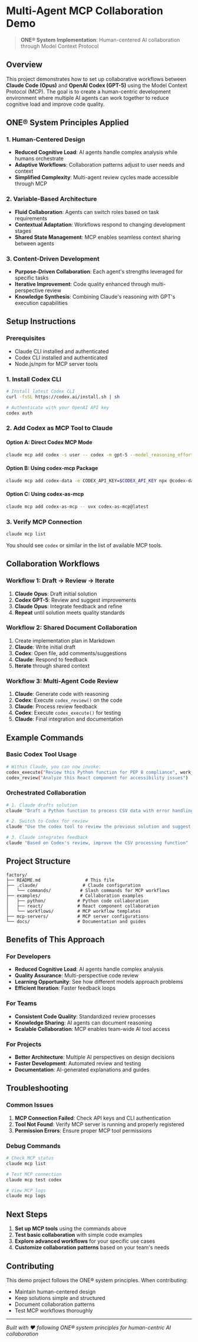 # Multi-Agent MCP Collaboration Demo

> **ONE® System Implementation**: Human-centered AI collaboration through Model Context Protocol

## Overview

This project demonstrates how to set up collaborative workflows between **Claude Code (Opus)** and **OpenAI Codex (GPT-5)** using the Model Context Protocol (MCP). The goal is to create a human-centric development environment where multiple AI agents can work together to reduce cognitive load and improve code quality.

## ONE® System Principles Applied

### 1. Human-Centered Design
- **Reduced Cognitive Load**: AI agents handle complex analysis while humans orchestrate
- **Adaptive Workflows**: Collaboration patterns adjust to user needs and context
- **Simplified Complexity**: Multi-agent review cycles made accessible through MCP

### 2. Variable-Based Architecture
- **Fluid Collaboration**: Agents can switch roles based on task requirements
- **Contextual Adaptation**: Workflows respond to changing development stages
- **Shared State Management**: MCP enables seamless context sharing between agents

### 3. Content-Driven Development
- **Purpose-Driven Collaboration**: Each agent's strengths leveraged for specific tasks
- **Iterative Improvement**: Code quality enhanced through multi-perspective review
- **Knowledge Synthesis**: Combining Claude's reasoning with GPT's execution capabilities

## Setup Instructions

### Prerequisites
- Claude CLI installed and authenticated
- Codex CLI installed and authenticated
- Node.js/npm for MCP server tools

### 1. Install Codex CLI
```bash
# Install latest Codex CLI
curl -fsSL https://codex.ai/install.sh | sh

# Authenticate with your OpenAI API key
codex auth
```

### 2. Add Codex as MCP Tool to Claude

#### Option A: Direct Codex MCP Mode
```bash
claude mcp add codex -s user -- codex -m gpt-5 --model_reasoning_effort=high mcp
```

#### Option B: Using codex-mcp Package
```bash
claude mcp add codex-data -e CODEX_API_KEY=$CODEX_API_KEY npx @codex-data/codex-mcp claude
```

#### Option C: Using codex-as-mcp
```bash
claude mcp add codex-as-mcp -- uvx codex-as-mcp@latest
```

### 3. Verify MCP Connection
```bash
claude mcp list
```

You should see `codex` or similar in the list of available MCP tools.

## Collaboration Workflows

### Workflow 1: Draft → Review → Iterate
1. **Claude Opus**: Draft initial solution
2. **Codex GPT-5**: Review and suggest improvements
3. **Claude Opus**: Integrate feedback and refine
4. **Repeat** until solution meets quality standards

### Workflow 2: Shared Document Collaboration
1. Create implementation plan in Markdown
2. **Claude**: Write initial draft
3. **Codex**: Open file, add comments/suggestions
4. **Claude**: Respond to feedback
5. **Iterate** through shared context

### Workflow 3: Multi-Agent Code Review
1. **Claude**: Generate code with reasoning
2. **Codex**: Execute `codex_review()` on the code
3. **Claude**: Process review feedback
4. **Codex**: Execute `codex_execute()` for testing
5. **Claude**: Final integration and documentation

## Example Commands

### Basic Codex Tool Usage
```bash
# Within Claude, you can now invoke:
codex_execute("Review this Python function for PEP 8 compliance", work_dir)
codex_review("Analyze this React component for accessibility issues")
```

### Orchestrated Collaboration
```bash
# 1. Claude drafts solution
claude "Draft a Python function to process CSV data with error handling"

# 2. Switch to Codex for review
claude "Use the codex tool to review the previous solution and suggest improvements"

# 3. Claude integrates feedback
claude "Based on Codex's review, improve the CSV processing function"
```

## Project Structure

```
factory/
├── README.md                 # This file
├── .claude/                 # Claude configuration
│   └── commands/           # Slash commands for MCP workflows
├── examples/               # Collaboration examples
│   ├── python/            # Python code collaboration
│   ├── react/             # React component collaboration
│   └── workflows/         # MCP workflow templates
├── mcp-servers/           # MCP server configurations
└── docs/                  # Documentation and guides
```

## Benefits of This Approach

### For Developers
- **Reduced Cognitive Load**: AI agents handle complex analysis
- **Quality Assurance**: Multi-perspective code review
- **Learning Opportunity**: See how different models approach problems
- **Efficient Iteration**: Faster feedback loops

### For Teams
- **Consistent Code Quality**: Standardized review processes
- **Knowledge Sharing**: AI agents can document reasoning
- **Scalable Collaboration**: MCP enables team-wide AI tool access

### For Projects
- **Better Architecture**: Multiple AI perspectives on design decisions
- **Faster Development**: Automated review and testing
- **Documentation**: AI-generated explanations and guides

## Troubleshooting

### Common Issues
1. **MCP Connection Failed**: Check API keys and CLI authentication
2. **Tool Not Found**: Verify MCP server is running and properly registered
3. **Permission Errors**: Ensure proper MCP tool permissions

### Debug Commands
```bash
# Check MCP status
claude mcp list

# Test MCP connection
claude mcp test codex

# View MCP logs
claude mcp logs
```

## Next Steps

1. **Set up MCP tools** using the commands above
2. **Test basic collaboration** with simple code examples
3. **Explore advanced workflows** for your specific use cases
4. **Customize collaboration patterns** based on your team's needs

## Contributing

This demo project follows the ONE® system principles. When contributing:
- Maintain human-centered design
- Keep solutions simple and structured
- Document collaboration patterns
- Test MCP workflows thoroughly

---

*Built with ❤️ following ONE® system principles for human-centric AI collaboration*
